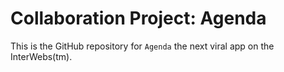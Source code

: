 Collaboration Project: Agenda
=============================

This is the GitHub repository for `Agenda` the 
next viral app on the InterWebs(tm). 

